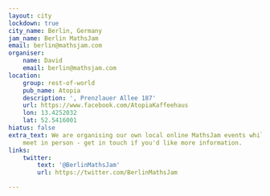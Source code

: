 ```yaml
---
layout: city
lockdown: true
city_name: Berlin, Germany
jam_name: Berlin MathsJam
email: berlin@mathsjam.com
organiser:
    name: David
    email: berlin@mathsjam.com
location:
    group: rest-of-world
    pub_name: Atopia
    description: ', Prenzlauer Allee 187'
    url: https://www.facebook.com/AtopiaKaffeehaus
    lon: 13.4252032
    lat: 52.5416001
hiatus: false
extra_text: We are organising our own local online MathsJam events while we can't
    meet in person - get in touch if you'd like more information.
links:
    twitter:
        text: '@BerlinMathsJam'
        url: https://twitter.com/BerlinMathsJam

---
```


